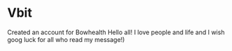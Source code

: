 # Vbit
Created an account for Bowhealth
Hello all! I love people and life and I wish goog luck for all who read my message!)
